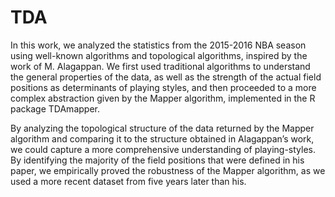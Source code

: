 # TDA

In this work, we analyzed the statistics from the 2015-2016 NBA season using well-known
algorithms and topological algorithms, inspired by the work of M. Alagappan. We first
used traditional algorithms to understand the general properties of the data, as well as the
strength of the actual field positions as determinants of playing styles, and then proceeded to
a more complex abstraction given by the Mapper algorithm, implemented in the R package
TDAmapper.

By analyzing the topological structure of the data returned by the Mapper algorithm and
comparing it to the structure obtained in Alagappan’s work, we could capture a more comprehensive
understanding of playing-styles. By identifying the majority of the field positions that
were defined in his paper, we empirically proved the robustness of the Mapper algorithm, as
we used a more recent dataset from five years later than his.

